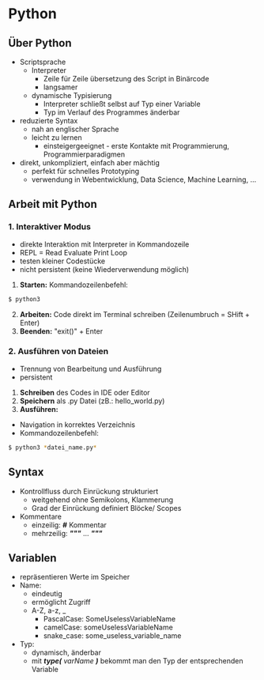 # Python

## Über Python

+ Scriptsprache
  + Interpreter 
    + Zeile für Zeile übersetzung des Script in Binärcode
    + langsamer
  + dynamische Typisierung
    + Interpreter schließt selbst auf Typ einer Variable
    + Typ im Verlauf des Programmes änderbar
+ reduzierte Syntax
  + nah an englischer Sprache
  + leicht zu lernen 
    + einsteigergeeignet - erste Kontakte mit Programmierung, Programmierparadigmen
+ direkt, unkompliziert, einfach aber mächtig
  + perfekt für schnelles Prototyping
  + verwendung in Webentwicklung, Data Science, Machine Learning, ...


## Arbeit mit Python

### 1. Interaktiver Modus

+ direkte Interaktion mit Interpreter in Kommandozeile
+ REPL = Read Evaluate Print Loop
+ testen kleiner Codestücke
+ nicht persistent (keine Wiederverwendung möglich)

1. **Starten:** Kommandozeilenbefehl: 
```zsh
$ python3
```
2. **Arbeiten:** Code direkt im Terminal schreiben (Zeilenumbruch = SHift + Enter)
3. **Beenden:** "exit()" + Enter


### 2. Ausführen von Dateien

+ Trennung von Bearbeitung und Ausführung
+ persistent

1. **Schreiben** des Codes in IDE oder Editor
2. **Speichern** als .py Datei (zB.: hello_world.py)
3. **Ausführen:**
  + Navigation in korrektes Verzeichnis
  + Kommandozeilenbefehl:
  ```zsh
  $ python3 *datei_name.py* 
  ```

## Syntax

+ Kontrollfluss durch Einrückung strukturiert
  + weitgehend ohne Semikolons, Klammerung
  + Grad der Einrückung definiert Blöcke/ Scopes
+ Kommentare
  + einzeilig: ***#*** Kommentar
  + mehrzeilig: ***"""*** ... ***"""***

## Variablen

+ repräsentieren Werte im Speicher
+ Name:
  + eindeutig
  + ermöglicht Zugriff
  + A-Z, a-z, _
    + PascalCase: SomeUselessVariableName
    + camelCase: someUselessVariableName
    + snake_case: some_useless_variable_name
+ Typ:
  + dynamisch, änderbar
  + mit ***type(*** _varName_ ***)*** bekommt man den Typ der entsprechenden Variable
